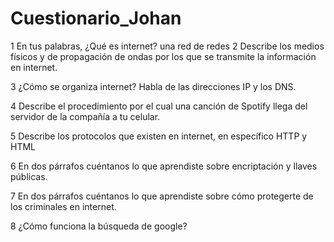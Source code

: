 # Cuestionario_Johan
1 En tus palabras, ¿Qué es internet?
una red de redes 
2 Describe los medios físicos y de propagación de ondas por los que se transmite la información en internet.

3 ¿Cómo se organiza internet? Habla de las direcciones IP y los DNS.

4 Describe el procedimiento por el cual una canción de Spotify llega del servidor de la compañía a tu celular.

5 Describe los protocolos que existen en internet, en específico HTTP y HTML

6 En dos párrafos cuéntanos lo que aprendiste sobre encriptación y llaves públicas.

7 En dos párrafos cuéntanos lo que aprendiste sobre cómo protegerte de los criminales en internet.

8 ¿Cómo funciona la búsqueda de google?

